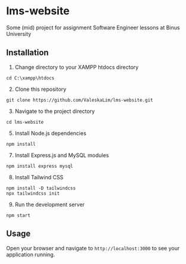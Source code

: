 # lms-website
Some (mid) project for assignment Software Engineer lessons at Binus University


## Installation
1. Change directory to your XAMPP htdocs directory
```
cd C:\xampp\htdocs
```

2. Clone this repository
```
git clone https://github.com/ValeskaLim/lms-website.git
```

3. Navigate to the project directory
```
cd lms-website
```

5. Install Node.js dependencies
```
npm install
```

7. Install Express.js and MySQL modules
```
npm install express mysql
```

8. Install Tailwind CSS
```
npm install -D tailwindcss
npx tailwindcss init
```

9. Run the development server
```
npm start
```

## Usage
Open your browser and navigate to ```http://localhost:3000``` to see your application running.
